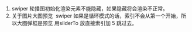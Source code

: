 1. swiper 轮播图初始化渲染元素不能隐藏，如果隐藏将会渲染不正常。
2. 关于图片大图预览  swiper 如果是循环模式的话，索引不会从第一个开始，所以大图弹框是预览 用silderTo 放直接索引加 5 跳过去。
